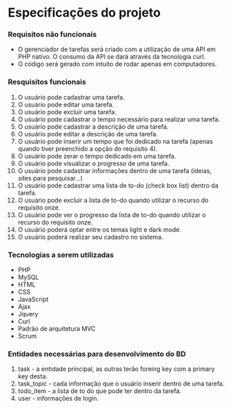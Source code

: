 # Especificações do projeto

### Requisitos não funcionais
* O gerenciador de tarefas será criado com a utilização de uma API em PHP nativo. O consumo da API se dará através da tecnologia curl.
* O código será gerado com intuito de rodar apenas em computadores.

### Resquisitos funcionais
1. O usuário pode cadastrar uma tarefa.
2. O usuário pode editar uma tarefa.
3. O usuário pode excluir uma tarefa.
4. O usuário pode cadastrar o tempo necessário para realizar uma tarefa.
5. O usuário pode cadastrar a descrição de uma tarefa.
6. O usuário pode editar a descrição de uma tarefa.
7. O usuário pode inserir um tempo que foi dedicado na tarefa (apenas quando tiver preenchido a opção do requisito 4).
8. O usuário pode zerar o tempo dedicado em uma tarefa.
9. O usuário pode visualizar o progresso de uma tarefa.
10. O usuário pode cadastrar informações dentro de uma tarefa (ideias, sites para pesquisar...)
11. O usuário pode cadastrar uma lista de to-do (check box list) dentro da tarefa.
12. O usuário pode excluir a lista de to-do quando utilizar o recurso do requisito onze.
13. O usuário pode ver o progresso da lista de to-do quando utilizar o recurso do requisito onze.
14. O usuário poderá optar entre os temas light e dark mode.
15. O usuário poderá realizar seu cadastro no sistema.

### Tecnologias a serem utilizadas
* PHP
* MySQL
* HTML
* CSS
* JavaScript
* Ajax
* Jquery
* Curl
* Padrão de arquitetura MVC
* Scrum

### Entidades necessárias para desenvolvimento do BD
1. task       - a entidade principal, as outras terão foreing key com a primary key desta.
2. task_topic - cada informação que o usuário inserir dentro de uma tarefa.
3. todo_item  - a lista de to do que pode ter dentro da tarefa.
4. user       - informações de login.